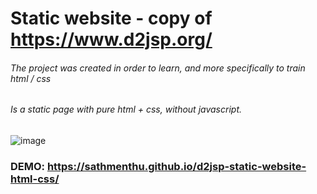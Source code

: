 # Static website - copy of https://www.d2jsp.org/
###### The project was created in order to learn, and more specifically to train html / css
###### Is a static page with pure html + css, without javascript.
![image](https://user-images.githubusercontent.com/33133742/175778365-dd6a1d45-ea3e-4880-9e4c-c0a703ef0d2a.png)


### DEMO: https://sathmenthu.github.io/d2jsp-static-website-html-css/
